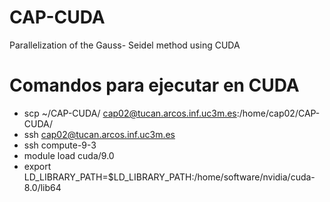# CAP-CUDA
Parallelization of the Gauss- Seidel method using CUDA

# Comandos para ejecutar en CUDA
- scp ~/CAP-CUDA/ cap02@tucan.arcos.inf.uc3m.es:/home/cap02/CAP-CUDA/
- ssh cap02@tucan.arcos.inf.uc3m.es
- ssh compute-9-3
- module load cuda/9.0
- export LD_LIBRARY_PATH=$LD_LIBRARY_PATH:/home/software/nvidia/cuda-8.0/lib64
